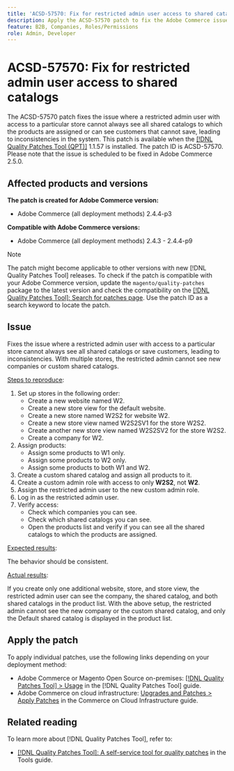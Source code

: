 ```yaml
---
title: 'ACSD-57570: Fix for restricted admin user access to shared catalogs'
description: Apply the ACSD-57570 patch to fix the Adobe Commerce issue where a restricted admin user with access to a particular store cannot always see all shared catalogs to which the products are assigned or can see customers that cannot save, leading to inconsistencies in the system.
feature: B2B, Companies, Roles/Permissions
role: Admin, Developer
---
```


# ACSD-57570: Fix for restricted admin user access to shared catalogs

The ACSD-57570 patch fixes the issue where a restricted admin user with access to a particular store cannot always see all shared catalogs to which the products are assigned or can see customers that cannot save, leading to inconsistencies in the system. This patch is available when the [[!DNL Quality Patches Tool (QPT)]](/help/tools/quality-patches-tool/quality-patches-tool-to-self-serve-quality-patches.md) 1.1.57 is installed. The patch ID is ACSD-57570. Please note that the issue is scheduled to be fixed in Adobe Commerce 2.5.0.

## Affected products and versions

**The patch is created for Adobe Commerce version:**

* Adobe Commerce (all deployment methods) 2.4.4-p3

**Compatible with Adobe Commerce versions:**

* Adobe Commerce (all deployment methods) 2.4.3 - 2.4.4-p9

>[!NOTE]
>
>The patch might become applicable to other versions with new [!DNL Quality Patches Tool] releases. To check if the patch is compatible with your Adobe Commerce version, update the `magento/quality-patches` package to the latest version and check the compatibility on the [[!DNL Quality Patches Tool]: Search for patches page](https://experienceleague.adobe.com/tools/commerce-quality-patches/index.html). Use the patch ID as a search keyword to locate the patch.

## Issue

Fixes the issue where a restricted admin user with access to a particular store cannot always see all shared catalogs or save customers, leading to inconsistencies. With multiple stores, the restricted admin cannot see new companies or custom shared catalogs.

<u>Steps to reproduce</u>:

1. Set up stores in the following order:
    * Create a new website named W2.
    * Create a new store view for the default website.
    * Create a new store named W2S2 for website W2.
    * Create a new store view named W2S2SV1 for the store W2S2.
    * Create another new store view named W2S2SV2 for the store W2S2.
    * Create a company for W2.
1. Assign products:
    * Assign some products to W1 only.
    * Assign some products to W2 only.
    * Assign some products to both W1 and W2.
1. Create a custom shared catalog and assign all products to it.
1. Create a custom admin role with access to only **W2S2**, not **W2**.
1. Assign the restricted admin user to the new custom admin role.
1. Log in as the restricted admin user.
1. Verify access:
    * Check which companies you can see.
    * Check which shared catalogs you can see.
    * Open the products list and verify if you can see all the shared catalogs to which the products are assigned.

<u>Expected results</u>:

The behavior should be consistent.

<u>Actual results</u>:

If you create only one additional website, store, and store view, the restricted admin user can see the company, the shared catalog, and both shared catalogs in the product list. With the above setup, the restricted admin cannot see the new company or the custom shared catalog, and only the Default shared catalog is displayed in the product list.

## Apply the patch

To apply individual patches, use the following links depending on your deployment method:

* Adobe Commerce or Magento Open Source on-premises: [[!DNL Quality Patches Tool] > Usage](/help/tools/quality-patches-tool/usage.md) in the [!DNL Quality Patches Tool] guide.
* Adobe Commerce on cloud infrastructure: [Upgrades and Patches > Apply Patches](https://experienceleague.adobe.com/docs/commerce-cloud-service/user-guide/develop/upgrade/apply-patches.html) in the Commerce on Cloud Infrastructure guide.

## Related reading

To learn more about [!DNL Quality Patches Tool], refer to:

* [[!DNL Quality Patches Tool]: A self-service tool for quality patches](/help/tools/quality-patches-tool/quality-patches-tool-to-self-serve-quality-patches.md) in the Tools guide.
